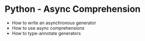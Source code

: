 # Python - Async Comprehension
- How to write an asynchronous generator
- How to use async comprehensions
- How to type-annotate generators